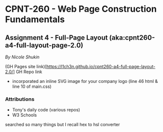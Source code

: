 # CPNT-260 - Web Page Construction Fundamentals

## Assignment 4 - Full-Page Layout (aka:cpnt260-a4-full-layout-page-2.0)

*By Nicole Shukin*

(GH Pages site link)[https://l1ch3n.github.io/cpnt260-a4-full-page-layout-2.0/]
GH Repo link

 - incorporated an inline SVG image for your company logo (line 46 html & line 10 of main.css)

### Attributions

- Tony's daily code (various repos)
- W3 Schools

searched so many things but I recall hex to hsl converter
